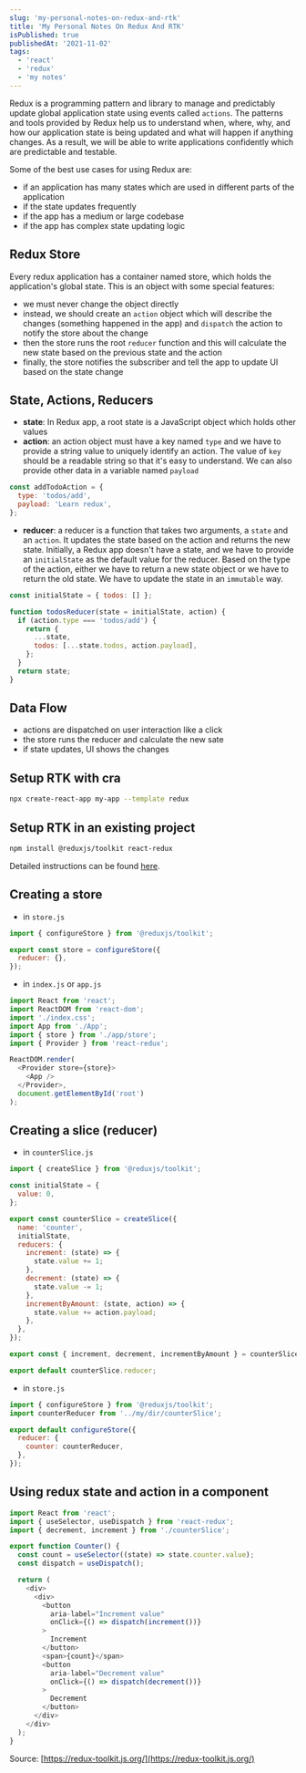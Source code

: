 ```yaml
---
slug: 'my-personal-notes-on-redux-and-rtk'
title: 'My Personal Notes On Redux And RTK'
isPublished: true
publishedAt: '2021-11-02'
tags:
  - 'react'
  - 'redux'
  - 'my notes'
---
```


Redux is a programming pattern and library to manage and predictably update global application state using events called `actions`. The patterns and tools provided by Redux help us to understand when, where, why, and how our application state is being updated and what will happen if anything changes. As a result, we will be able to write applications confidently which are predictable and testable.

Some of the best use cases for using Redux are:

- if an application has many states which are used in different parts of the application
- if the state updates frequently
- if the app has a medium or large codebase
- if the app has complex state updating logic

## Redux Store

Every redux application has a container named store, which holds the application's global state. This is an object with some special features:

- we must never change the object directly
- instead, we should create an `action` object which will describe the changes (something happened in the app) and `dispatch` the action to notify the store about the change
- then the store runs the root `reducer` function and this will calculate the new state based on the previous state and the action
- finally, the store notifies the subscriber and tell the app to update UI based on the state change

## State, Actions, Reducers

- **state**: In Redux app, a root state is a JavaScript object which holds other values
- **action**: an action object must have a key named `type` and we have to provide a string value to uniquely identify an action. The value of `key` should be a readable string so that it's easy to understand. We can also provide other data in a variable named `payload`

```js
const addTodoAction = {
  type: 'todos/add',
  payload: 'Learn redux',
};
```

- **reducer**: a reducer is a function that takes two arguments, a `state` and an `action`. It updates the state based on the action and returns the new state. Initially, a Redux app doesn't have a state, and we have to provide an `initialState` as the default value for the reducer. Based on the type of the action, either we have to return a new state object or we have to return the old state. We have to update the state in an `immutable` way.

```js
const initialState = { todos: [] };

function todosReducer(state = initialState, action) {
  if (action.type === 'todos/add') {
    return {
      ...state,
      todos: [...state.todos, action.payload],
    };
  }
  return state;
}
```

## Data Flow

- actions are dispatched on user interaction like a click
- the store runs the reducer and calculate the new sate
- if state updates, UI shows the changes

## Setup RTK with cra

```bash
npx create-react-app my-app --template redux
```

## Setup RTK in an existing project

```bash
npm install @reduxjs/toolkit react-redux
```

Detailed instructions can be found [here](https://redux-toolkit.js.org/tutorials/quick-start).

## Creating a store

- in `store.js`

```js
import { configureStore } from '@reduxjs/toolkit';

export const store = configureStore({
  reducer: {},
});
```

- in `index.js` or `app.js`

```js
import React from 'react';
import ReactDOM from 'react-dom';
import './index.css';
import App from './App';
import { store } from './app/store';
import { Provider } from 'react-redux';

ReactDOM.render(
  <Provider store={store}>
    <App />
  </Provider>,
  document.getElementById('root')
);
```

## Creating a slice (reducer)

- in `counterSlice.js`

```js
import { createSlice } from '@reduxjs/toolkit';

const initialState = {
  value: 0,
};

export const counterSlice = createSlice({
  name: 'counter',
  initialState,
  reducers: {
    increment: (state) => {
      state.value += 1;
    },
    decrement: (state) => {
      state.value -= 1;
    },
    incrementByAmount: (state, action) => {
      state.value += action.payload;
    },
  },
});

export const { increment, decrement, incrementByAmount } = counterSlice.actions;

export default counterSlice.reducer;
```

- in `store.js`

```js
import { configureStore } from '@reduxjs/toolkit';
import counterReducer from '../my/dir/counterSlice';

export default configureStore({
  reducer: {
    counter: counterReducer,
  },
});
```

## Using redux state and action in a component

```js
import React from 'react';
import { useSelector, useDispatch } from 'react-redux';
import { decrement, increment } from './counterSlice';

export function Counter() {
  const count = useSelector((state) => state.counter.value);
  const dispatch = useDispatch();

  return (
    <div>
      <div>
        <button
          aria-label="Increment value"
          onClick={() => dispatch(increment())}
        >
          Increment
        </button>
        <span>{count}</span>
        <button
          aria-label="Decrement value"
          onClick={() => dispatch(decrement())}
        >
          Decrement
        </button>
      </div>
    </div>
  );
}
```

Source: [https://redux-toolkit.js.org/](https://redux-toolkit.js.org/)
